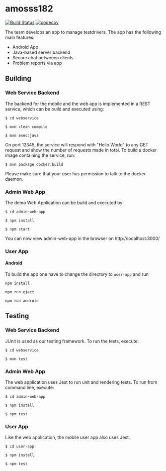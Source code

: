 # amosss182

[![Build Status](https://travis-ci.org/asepart/amosss182.svg?branch=master)](https://travis-ci.org/asepart/amosss182)
[![codecov](https://codecov.io/gh/asepart/amosss182/branch/master/graph/badge.svg)](https://codecov.io/gh/asepart/amosss182)

The team develops an app to manage testdrivers.
The app has the following main features:
* Android App
* Java-based server backend
* Secure chat betweeen clients
* Problem reports via app

## Building

### Web Service Backend

The backend for the mobile and the web app is implemented in a REST service, which can be build and executed using:

`$ cd webservice`

`$ mvn clean compile`

`$ mvn exec:java`

On port 12345, the service will respond with "Hello World" to any GET request and show the number of requests made in total. To build a docker image containing the service, run:

`$ mvn package docker:build`

Please make sure that your user has permission to talk to the docker daemon.

### Admin Web App

The demo Web Application can be build and executed by:

`$ cd admin-web-app`

`$ npm install`

`$ npm start`

You can now view admin-web-app in the browser on http://localhost:3000/

### User App

#### Android

To build the app one have to change the directory to `user-app` and run

`npm install`

`npm run eject`

`npm run android`

## Testing

### Web Service Backend

JUnit is used as our testing framework. To run the tests, execute:

`$ cd webservice`

`$ mvn test`

### Admin Web App

The web application uses Jest to run unit and rendering tests. To run from command line, execute:

`$ cd admin-web-app`

`$ npm install`

`$ npm test`

### User App

Like the web application, the mobile user app also uses Jest.

`$ cd user-app`

`$ npm install`

`$ npm test`
